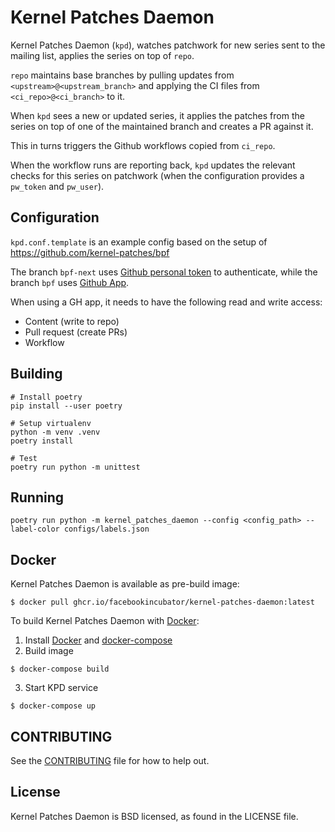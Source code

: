 # Kernel Patches Daemon

Kernel Patches Daemon (`kpd`), watches patchwork for new series sent to the mailing
list, applies the series on top of `repo`.

`repo` maintains base branches by pulling updates from `<upstream>@<upstream_branch>`
and applying the CI files from `<ci_repo>@<ci_branch>` to it.

When `kpd` sees a new or updated series, it applies the patches from the series
on top of one of the maintained branch and creates a PR against it.

This in turns triggers the Github workflows copied from `ci_repo`.

When the workflow runs are reporting back, `kpd` updates the relevant checks for
this series on patchwork (when the configuration provides a `pw_token` and
`pw_user`).

## Configuration
`kpd.conf.template` is an example config based on the setup of https://github.com/kernel-patches/bpf

The branch `bpf-next` uses [Github personal token](https://docs.github.com/en/authentication/keeping-your-account-and-data-secure/creating-a-personal-access-token)
to authenticate, while the branch `bpf`
uses [Github App](https://docs.github.com/en/apps/creating-github-apps/authenticating-with-a-github-app/about-authentication-with-a-github-app).

When using a GH app, it needs to have the following read and write access:
- Content (write to repo)
- Pull request (create PRs)
- Workflow

## Building
```
# Install poetry
pip install --user poetry

# Setup virtualenv
python -m venv .venv
poetry install

# Test
poetry run python -m unittest
```

## Running
```
poetry run python -m kernel_patches_daemon --config <config_path> --label-color configs/labels.json
```

## Docker

Kernel Patches Daemon is available as pre-build image:

```
$ docker pull ghcr.io/facebookincubator/kernel-patches-daemon:latest
```

To build Kernel Patches Daemon with [Docker](https://docs.docker.com/engine/install):

1. Install [Docker](https://docs.docker.com/engine/install) and [docker-compose](https://docs.docker.com/compose/install/)
2. Build image
```
$ docker-compose build
```
3. Start KPD service
```
$ docker-compose up
```

## CONTRIBUTING
See the [CONTRIBUTING](CONTRIBUTING.md) file for how to help out.

## License
Kernel Patches Daemon is BSD licensed, as found in the LICENSE file.
